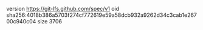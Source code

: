 version https://git-lfs.github.com/spec/v1
oid sha256:4018b386a5703f274cf772619e59a58dcb932a9262d34c3cab1e26700c940c04
size 3706
